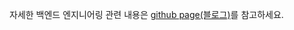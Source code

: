 자세한 백엔드 엔지니어링 관련 내용은 [github page(블로그)](https://moon1z10.github.io/development/backend-communication-pattern/)를 참고하세요.

